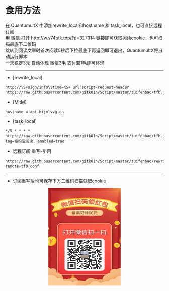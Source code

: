 # 食用方法
在 QuantumultX 中添加rewrite_local和hostname 和 task_local，也可直接远程订阅  
用 微信 打开 http://w.s74ptk.top/?p=327314 链接即可获取阅读cookie，也可扫描最底下二维码  
跳转到阅读文章时首次阅读5秒后下拉最底下再返回即可退出，QuantumultX将自动运行脚本  
一天稳定3元 自动体现 微信3毛 支付宝1毛即可体现  
***
* [rewrite_local]
``````
http://\S+sign/info\Stime=\S+ url script-request-header https://raw.githubusercontent.com/gitk01n/Script/master/tuifenbao/tfb.js
``````
* [MitM]
``````
hostname = api.hijmlvvg.cn
``````
* [task_local]
``````
*/5 * * * * https://raw.githubusercontent.com/gitk01n/Script/master/tuifenbao/tfb.js, tag=推粉宝阅读, enabled=true 
``````
* 远程订阅 重写-引用
``````
https://raw.githubusercontent.com/gitk01n/Script/master/tuifenbao/rewrite-remote-tfb.conf
``````
***
* 订阅重写后也可保存下方二维码扫描获取cookie
<div align=center><img width="230" height="310" src="https://github.com/gitk01n/Script/blob/master/tuifenbao/tfb.jpg"/></div>
